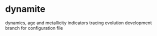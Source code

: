 # dynamite
dynamics, age and metallicity indicators tracing evolution
development branch for configuration file

